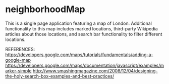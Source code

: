 # neighborhoodMap

This is a single page application featuring a map of London. Additional functionality to this map includes marked locations, third-party Wikipedia articles about those locations, and search bar functionality to filter different locations.

REFERENCES:
https://developers.google.com/maps/tutorials/fundamentals/adding-a-google-map
https://developers.google.com/maps/documentation/javascript/examples/marker-simple
http://www.smashingmagazine.com/2008/12/04/designing-the-holy-search-box-examples-and-best-practices/